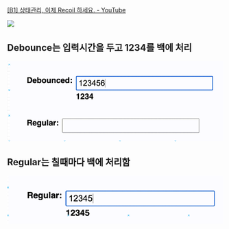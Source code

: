 [[B1] 상태관리, 이제 Recoil 하세요. - YouTube](https://www.youtube.com/watch?v=0-UaleJZOw8)

![](C:\Users\SSAFY\AppData\Roaming\marktext\images\2023-07-31-00-25-10-image.png)

## Debounce는 입력시간을 두고 1234를 백에 처리

![](assets_disney+_vol2/2023-07-31-00-27-24-image.png)

## Regular는 칠때마다 백에 처리함

![](assets_disney+_vol2/2023-07-31-00-27-47-image.png)
